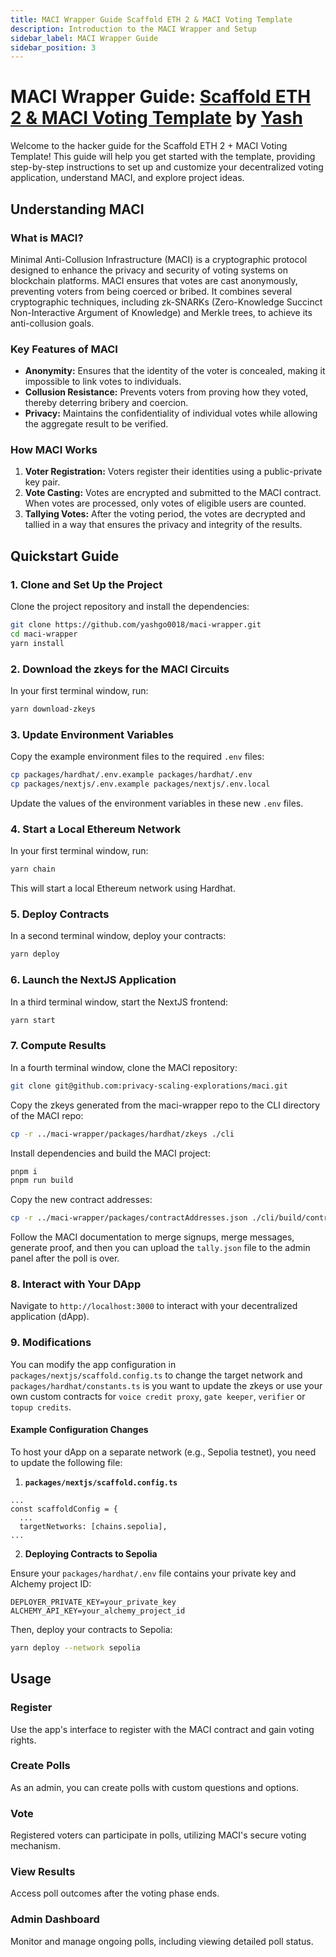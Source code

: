 ```yaml
---
title: MACI Wrapper Guide Scaffold ETH 2 & MACI Voting Template
description: Introduction to the MACI Wrapper and Setup
sidebar_label: MACI Wrapper Guide
sidebar_position: 3
---
```


# MACI Wrapper Guide: [Scaffold ETH 2 & MACI Voting Template](https://github.com/yashgo0018/maci-wrapper) by [Yash](https://github.com/yashgo0018)

Welcome to the hacker guide for the Scaffold ETH 2 + MACI Voting Template! This guide will help you get started with the template, providing step-by-step instructions to set up and customize your decentralized voting application, understand MACI, and explore project ideas.

## Understanding MACI

### What is MACI?

Minimal Anti-Collusion Infrastructure (MACI) is a cryptographic protocol designed to enhance the privacy and security of voting systems on blockchain platforms. MACI ensures that votes are cast anonymously, preventing voters from being coerced or bribed. It combines several cryptographic techniques, including zk-SNARKs (Zero-Knowledge Succinct Non-Interactive Argument of Knowledge) and Merkle trees, to achieve its anti-collusion goals.

### Key Features of MACI

- **Anonymity:** Ensures that the identity of the voter is concealed, making it impossible to link votes to individuals.
- **Collusion Resistance:** Prevents voters from proving how they voted, thereby deterring bribery and coercion.
- **Privacy:** Maintains the confidentiality of individual votes while allowing the aggregate result to be verified.

### How MACI Works

1. **Voter Registration:** Voters register their identities using a public-private key pair.
2. **Vote Casting:** Votes are encrypted and submitted to the MACI contract. When votes are processed, only votes of eligible users are counted.
3. **Tallying Votes:** After the voting period, the votes are decrypted and tallied in a way that ensures the privacy and integrity of the results.

## Quickstart Guide

### 1. Clone and Set Up the Project

Clone the project repository and install the dependencies:

```bash
git clone https://github.com/yashgo0018/maci-wrapper.git
cd maci-wrapper
yarn install
```

### 2. Download the zkeys for the MACI Circuits

In your first terminal window, run:

```bash
yarn download-zkeys
```

### 3. Update Environment Variables

Copy the example environment files to the required `.env` files:

```bash
cp packages/hardhat/.env.example packages/hardhat/.env
cp packages/nextjs/.env.example packages/nextjs/.env.local
```

Update the values of the environment variables in these new `.env` files.

### 4. Start a Local Ethereum Network

In your first terminal window, run:

```bash
yarn chain
```

This will start a local Ethereum network using Hardhat.

### 5. Deploy Contracts

In a second terminal window, deploy your contracts:

```bash
yarn deploy
```

### 6. Launch the NextJS Application

In a third terminal window, start the NextJS frontend:

```bash
yarn start
```

### 7. Compute Results

In a fourth terminal window, clone the MACI repository:

```bash
git clone git@github.com:privacy-scaling-explorations/maci.git
```

Copy the zkeys generated from the maci-wrapper repo to the CLI directory of the MACI repo:

```bash
cp -r ../maci-wrapper/packages/hardhat/zkeys ./cli
```

Install dependencies and build the MACI project:

```bash
pnpm i
pnpm run build
```

Copy the new contract addresses:

```bash
cp -r ../maci-wrapper/packages/contractAddresses.json ./cli/build/contractAddresses.json
```

Follow the MACI documentation to merge signups, merge messages, generate proof, and then you can upload the `tally.json` file to the admin panel after the poll is over.

### 8. Interact with Your DApp

Navigate to `http://localhost:3000` to interact with your decentralized application (dApp).

### 9. Modifications

You can modify the app configuration in `packages/nextjs/scaffold.config.ts` to change the target network and `packages/hardhat/constants.ts` is you want to update the zkeys or use your own custom contracts for `voice credit proxy`, `gate keeper`, `verifier` or `topup credits`.

#### Example Configuration Changes

To host your dApp on a separate network (e.g., Sepolia testnet), you need to update the following file:

1. **`packages/nextjs/scaffold.config.ts`**

```
...
const scaffoldConfig = {
  ...
  targetNetworks: [chains.sepolia],
...
```

2. **Deploying Contracts to Sepolia**

Ensure your `packages/hardhat/.env` file contains your private key and Alchemy project ID:

```env
DEPLOYER_PRIVATE_KEY=your_private_key
ALCHEMY_API_KEY=your_alchemy_project_id
```

Then, deploy your contracts to Sepolia:

```bash
yarn deploy --network sepolia
```

## Usage

### Register

Use the app's interface to register with the MACI contract and gain voting rights.

### Create Polls

As an admin, you can create polls with custom questions and options.

### Vote

Registered voters can participate in polls, utilizing MACI's secure voting mechanism.

### View Results

Access poll outcomes after the voting phase ends.

### Admin Dashboard

Monitor and manage ongoing polls, including viewing detailed poll status.
